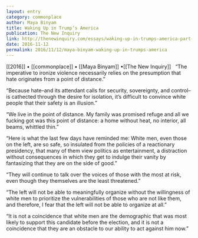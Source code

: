 ```yaml
---
layout: entry
category: commonplace
author: Maya Binyam
title: Waking Up in Trump’s America
publication: The New Inquiry
link: http://thenewinquiry.com/essays/waking-up-in-trumps-america-part-1/
date: 2016-11-12
permalink: 2016/11/12/maya-binyam-waking-up-in-trumps-america
---
```


[[2016]] • [[commonplace]] • [[Maya Binyam]] •[[The New Inquiry]]
 
“The imperative to ironize violence necessarily relies on the presumption that hate originates from a point of distance.”

“Because hate–and its attendant calls for security, sovereignty, and control–is cathected through the desire for isolation, it’s difficult to convince white people that their safety is an illusion.”

“We live in the point of distance. My family was promised refuge and all we fucking got was this point of distance: a home without heat, no interior, all beams, whittled thin.”

“Here is what the last few days have reminded me: White men, even those on the left, are so safe, so insulated from the policies of a reactionary presidency, that many of them view politics as entertainment, a distraction without consequences in which they get to indulge their vanity by fantasizing that they are on the side of good.”

“They will continue to talk over the voices of those with the most at risk, even though they themselves are the least threatened.”

“The left will not be able to meaningfully organize without the willingness of white men to prioritize the vulnerabilities of those who are not like them, and therefore, I fear that the left will not be able to organize at all.”

“It is not a coincidence that white men are the demographic that was most likely to support this candidate before the election, and it is not a coincidence that they are an obstacle to our ability to act against him now.”
